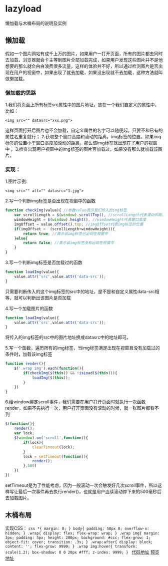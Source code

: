 # lazyload
懒加载与木桶布局的说明及实例

## 懒加载

假如一个图片网站有成千上万的图片，如果用户一打开页面，所有的图片都去同时去加载，浏览器就会卡主等到图片全部加载完成，如果用户发现这些图片并不是他想要的那么就会白白浪费很多流量，这样的体验并不好，所以通过检测图片是否出现在用户的视窗中，如果出现了就去加载，如果没出现就不去加载，这种方法就叫做懒加载。
### 懒加载的思路

1.我们将页面上所有<img>标签src属性中的图片地址，放在一个我们自定义的属性中，比如：

	<img src="" datasrc="xxx.png">
这样页面打开后图片也不会加载，自定义属性的名字可以随便起，只要不和已有的属性名重复就行；
2.获取整个窗口高度和滚动的距离，img标签的位置。如果img标签的位置小于窗口高度加滚动的距离，那么该img标签就出现在了用户的视窗中；
3.检查出现用户视窗中的img标签的图片否加载过，如果没有那么就加载该图片。

### 实现：
1.图片示例:

	<img src="" alt="" datasrc="1.jpg">
2.写一个判断img标签是否出现在视窗中的函数
```javascript
function checkImg(value){ //参数value表示我们传入的img标签
    var scrollLength = $(window).scrollTop(), //scrollLength代表滚动的距离
    wimdowHeight = $(window).height(), //wimdowHeight代表窗口高度
    imgOffset = value.offset().top; //imgOffset代表img标签的位置
    if(imgOffset <  (scrollLength+wimdowHeight)){
        return true; //表示该img标签已出现在视窗中
    }else{
        return false; //表示该img标签没有出现在视窗中
    }
}
```
3.写一个判断img标签是否加载过的函数
```javascript
function loadImg(value){
    value.attr('src',value.attr('data-src'));
}
```
只需要判断传入的这个img标签的src中的地址，是不是和自定义属性data-src相等，就可以判断出该图片是否加载


4.写一个加载图片的函数
```javascript
function loadImg(value){
    value.attr('src',value.attr('data-src'));
}
```
将传入的img标签的src中的图片地址换成datasrc中的地址即可。

5.写一个函数，遍历所有的img标签，当img标签满足出现在视窗且没有加载过的条件时，加载该img标签
```javascript
function render(){
    $('.wrap img').each(function(){
        if(checkImg($(this)) && !isLoad($(this))){
            loadImg($(this));
        }
    })
}
```
6.给window绑定scroll事件，我们需要在用户打开页面时就执行一次函数render，如果不先执行一次，用户打开页面没有滚动的时候，就一张图片都看不到
```javascript
$(function(){
    render();
    var lock;
    $(window).on('scroll',function(){
        if(lock){
            clearTimeout(lock);
        }
        lock = setTimeout(function(){
            render();
        },500)
    })
})
```
setTimeout是为了性能考虑，因为一般滚动一次会触发好几次scroll事件，所以这样写让最后一次事件再去执行render()，也就是用户连续滚动停下来的500毫秒后去加载图片。

## 木桶布局
实现CSS：
	```css
		*{
			margin: 0;
		}
		body{
			padding: 50px 0;
			overflow-x: hidden;
		}
		.wrap{
			display: flex;
			flex-wrap: wrap;
		}
		.wrap img{
			margin: 3px;
			padding: 5px;
			height: 200px;
			background: #ccc;
			flex-grow: 1;
			object-fit: cover;
			transition: .3s;
		}
		.wrap:after{
			display: block;
			content: '';
			flex-grow: 9999;
		}
		.wrap img:hover{
			transform: scale(1.2);
			box-shadow: 0 0 20px #fff;
			z-index: 9999;
		}
	```
[代码地址](https://coding.net/u/goonxh/p/lazyload/git/blob/master/index.html)
[预览地址](http://goonxh.coding.me/lazyload/)
